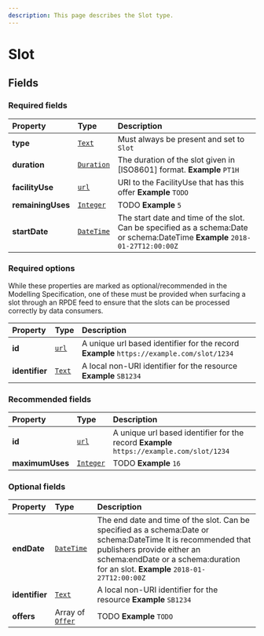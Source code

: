 ```yaml
---
description: This page describes the Slot type.
---
```


# Slot

## **Fields**

### **Required fields**

| Property | Type | Description |
| :--- | :--- | :--- |
| **type** |  [`Text`](https://schema.org/Text) |  Must always be present and set to `Slot` |
| **duration** |  [`Duration`](https://schema.org/Duration) |  The duration of the slot given in \[ISO8601\] format.  **Example**  `PT1H` |
| **facilityUse** |  [`url`](https://schema.org/url) |  URI to the FacilityUse that has this offer  **Example**  `TODO` |
| **remainingUses** |  [`Integer`](https://schema.org/Integer) |  TODO  **Example**  `5` |
| **startDate** |  [`DateTime`](https://schema.org/DateTime) |  The start date and time of the slot. Can be specified as a schema:Date or schema:DateTime  **Example**  `2018-01-27T12:00:00Z` |

###  **Required options** 

While these properties are marked as optional/recommended in the Modelling Specification, one of these must be provided when surfacing a slot through an RPDE feed to ensure that the slots can be processed correctly by data consumers.

| Property | Type | Description |
| :--- | :--- | :--- |
| **id** |  [`url`](https://schema.org/url) |  A unique url based identifier for the record  **Example**  `https://example.com/slot/1234` |
| **identifier** |  [`Text`](https://schema.org/Text) |  A local non-URI identifier for the resource  **Example**  `SB1234` |

### **Recommended fields**

| Property | Type | Description |
| :--- | :--- | :--- |
| **id** |  [`url`](https://schema.org/url) |  A unique url based identifier for the record  **Example**  `https://example.com/slot/1234` |
| **maximumUses** |  [`Integer`](https://schema.org/Integer) |  TODO  **Example**  `16` |

### **Optional fields**

| Property | Type | Description |
| :--- | :--- | :--- |
| **endDate** |  [`DateTime`](https://schema.org/DateTime) |  The end date and time of the slot. Can be specified as a schema:Date or schema:DateTime  It is recommended that publishers provide either an schema:endDate or a schema:duration for an slot.  **Example**  `2018-01-27T12:00:00Z` |
| **identifier** |  [`Text`](https://schema.org/Text) |  A local non-URI identifier for the resource  **Example**  `SB1234` |
| **offers** |  Array of [`Offer`](https://docs.openactive.io/data-model/types/offer) |  TODO  **Example**  `TODO` |

